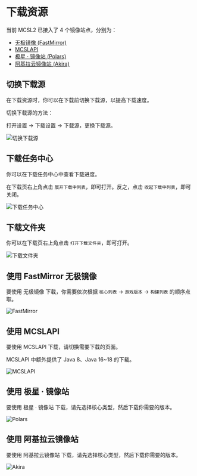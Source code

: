 # 下载资源  

当前 MCSL2 已接入了 4 个镜像站点，分别为：  

- [无极镜像 (FastMirror)](https://fastmirror.net/)  
- [MCSLAPI](/doc/dev/downloads#使用-mcslapi)  
- [极星 · 镜像站 (Polars)](https://mirror.polars.cc/)  
- [阿基拉云镜像站 (Akira)](https://mirror.akiracloud.net/)  

## 切换下载源  

在下载资源时，你可以在下载前切换下载源，以提高下载速度。  

切换下载源的方法：  

打开设置 → 下载设置 → 下载源，更换下载源。  

![切换下载源](https://img.fastmirror.net/s/2023/12/08/6573380e97890.png)

## 下载任务中心  

你可以在下载任务中心中查看下载进度。  

在下载页右上角点击 `展开下载中列表`，即可打开。反之，点击 `收起下载中列表`，即可关闭。

![下载任务中心](https://img.fastmirror.net/s/2023/12/08/65733915d497f.png)

## 下载文件夹  

你可以在下载页右上角点击 `打开下载文件夹`，即可打开。

![下载文件夹](https://img.fastmirror.net/s/2023/12/08/65733bb93026c.png)

## 使用 FastMirror 无极镜像  

要使用 无极镜像 下载，你需要依次根据 `核心列表` → `游戏版本` → `构建列表` 的顺序点取。  

![FastMirror](https://img.fastmirror.net/s/2023/12/08/657339d26e268.png)

## 使用 MCSLAPI  

要使用 MCSLAPI 下载，请切换需要下载的页面。  

MCSLAPI 中额外提供了 Java 8、Java 16~18 的下载。  

![MCSLAPI](https://img.fastmirror.net/s/2023/12/08/65733a8e7d08a.png)

## 使用 极星 · 镜像站  

要使用 极星 · 镜像站 下载，请先选择核心类型，然后下载你需要的版本。  

![Polars](https://img.fastmirror.net/s/2023/12/08/65733b04614ac.png)

## 使用 阿基拉云镜像站  

要使用 阿基拉云镜像站 下载，请先选择核心类型，然后下载你需要的版本。  

![Akira](https://img.fastmirror.net/s/2023/12/08/65733b4b7399f.png)
